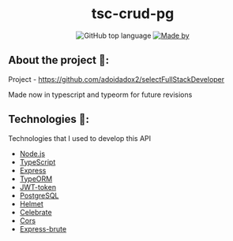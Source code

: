 <h1 align="center">
  tsc-crud-pg
</h1>

<p align="center">
  <img alt="GitHub top language" src="https://img.shields.io/github/languages/top/adoidadox2/tsc-crud-pg?color=%23FF9000">

  <a href="https://www.linkedin.com/in/augusto-vin%C3%ADcius-vasconcelos-tabosa-71aa991a5/" target="_blank" rel="noopener noreferrer">
    <img alt="Made by" src="https://img.shields.io/badge/made%20by-adoidadox2-%23FF9000">
  </a>
</p>

## About the project :open_file_folder::

Project - https://github.com/adoidadox2/selectFullStackDeveloper 

Made now in typescript and typeorm for future revisions

## Technologies :rocket::

Technologies that I used to develop this API

- [Node.js](https://nodejs.org/en/)
- [TypeScript](https://www.typescriptlang.org/)
- [Express](https://expressjs.com/pt-br/)
- [TypeORM](https://typeorm.io/#/)
- [JWT-token](https://jwt.io/)
- [PostgreSQL](https://www.postgresql.org/)
- [Helmet](https://helmetjs.github.io/)
- [Celebrate](https://github.com/arb/celebrate)
- [Cors](https://github.com/expressjs/cors)
- [Express-brute](https://github.com/AdamPflug/express-brute)

